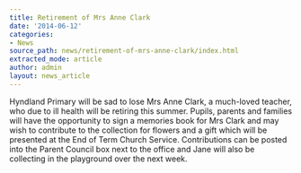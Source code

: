 ```yaml
---
title: Retirement of Mrs Anne Clark
date: '2014-06-12'
categories:
- News
source_path: news/retirement-of-mrs-anne-clark/index.html
extracted_mode: article
author: admin
layout: news_article
---
```

Hyndland Primary will be sad to lose Mrs Anne Clark, a much-loved teacher, who due to ill health will be retiring this summer. Pupils, parents and families will have the opportunity to sign a memories book for Mrs Clark and may wish to contribute to the collection for flowers and a gift which will be presented at the End of Term Church Service. Contributions can be posted into the Parent Council box next to the office and Jane will also be collecting in the playground over the next week.
